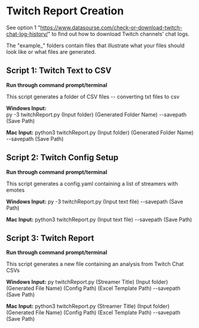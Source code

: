 # Twitch Report Creation
See option 1 "https://www.datasourse.com/check-or-download-twitch-chat-log-history/" to find out how to download Twitch channels' chat logs. 

The "example_" folders contain files that illustrate what your files should look like or what files are generated. 

## Script 1: Twitch Text to CSV  
 **Run through command prompt/terminal**   
  
This script generates a folder of CSV files -- converting txt files to csv  
  
**Windows Input:**   
py -3 twitchReport.py (Input folder) (Generated Folder Name) --savepath (Save Path)   

**Mac Input:** 
python3 twitchReport.py (Input folder) (Generated Folder Name) --savepath (Save Path)

## Script 2: Twitch Config Setup  
**Run through command prompt/terminal**   
  
This script generates a config.yaml containing a list of streamers with emotes  
  
**Windows Input:** 
py -3 twitchReport.py (Input text file) --savepath (Save Path)   

**Mac Input:** 
python3 twitchReport.py (Input text file) --savepath (Save Path)

## Script 3: Twitch Report  
**Run through command prompt/terminal**   

This script generates a new file containing an analysis from Twitch Chat CSVs  
  
**Windows Input:** 
py twitchReport.py (Streamer Title) (Input folder) (Generated File Name) (Config Path) (Excel Template Path) --savepath (Save Path)   

**Mac Input:** 
python3 twitchReport.py (Streamer Title) (Input folder) (Generated File Name) (Config Path) (Excel Template Path) --savepath (Save Path)